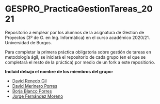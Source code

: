 # GESPRO_PracticaGestionTareas_2021
Repositorio a emplear por los alumnos de la asignatura de Gestión de Proyectos (3º de G. en Ing. Informática) en el curso académico 2020/21. Universidad de Burgos.

Para completar la primera práctica obligatoria sobre gestión de tareas en metodología ágil, se iniciará el repositorio de cada grupo (en el que se completará el resto de la práctica) por medio de un fork a este repositiorio.

**Incluid debajo el nombre de los miembros del grupo:**
- [David Renedo Gil](https://github.com/drg1006)
- [David Merinero Porres](https://github.com/dmp1002)
- [Borja Blanco Porres](https://github.com/bbp1002)
- [Jorge Fernández Moreno](https://github.com/jfm1006)
